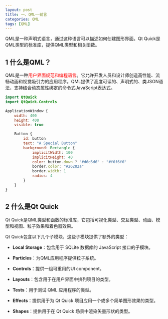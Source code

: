 ```yaml
---
layout: post
title: 一、QML——前言
categories: QML
tags: [QML]
---
```


QML是一种声明式语言，通过这种语言可以描述如何创建图形界面。Qt Quick是QML类型的标准库，提供QML类型和相关函数。

## 1 什么是QML？

QML是一种<font color="red">用户界面规范和编程语言</font>。它允许开发人员和设计师创造高性能、流畅动画和视觉吸引力的应用程序。QML提供了高度可读的、声明式的、类JSON语法，支持结合动态属性绑定的命令式JavaScript表达式。

```qml
import QtQuick
import QtQuick.Controls

ApplicationWindow {
    width: 400
    height: 400
    visible: true

    Button {
        id: button
        text: "A Special Button"
        background: Rectangle {
            implicitWidth: 100
            implicitHeight: 40
            color: button.down ? "#d6d6d6" : "#f6f6f6"
            border.color: "#26282a"
            border.width: 1
            radius: 4
        }
    }
}
```

## 2 什么是Qt Quick

Qt Quick是QML类型和函数的标准库，它包括可视化类型、交互类型、动画、模型和视图、粒子效果和着色器效果。

Qt Quick包含以下几个子模块，这些子模块提供了额外的类型：

- **Local Storage**：包含用于 SQLite 数据库的 JavaScript 接口的子模块。

- **Particles**：为QML应用程序提供粒子系统。

- **Controls**：提供一组可重用的UI component。

- **Layouts**：包含用于在用户界面中排列项目的类型。

- **Tests**：用于测试 QML 应用程序的类型。

- **Effects**：提供用于为 Qt Quick 项目应用一个或多个简单图形效果的类型。

- **Shapes**：提供用于在 Qt Quick 场景中渲染矢量形状的类型。
